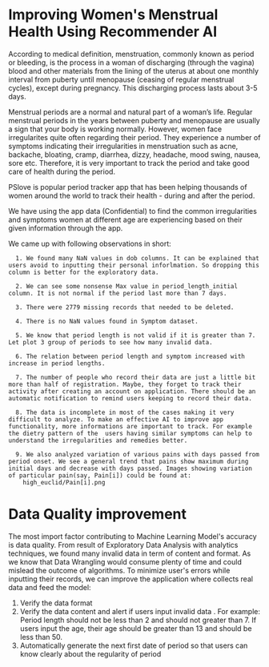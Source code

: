 # Improving Women's Menstrual Health Using Recommender AI

According to medical definition,  menstruation, commonly known as period or bleeding, is the process in a woman of discharging (through the vagina) blood and other materials from the lining of the uterus at about one monthly interval from puberty until menopause (ceasing of regular menstrual cycles), except during pregnancy. This discharging process lasts about 3-5 days.

Menstrual periods are a normal and natural part of a woman’s life. Regular menstrual periods in the years between puberty and menopause are usually a sign that your body is working normally. However, women face irregularites quite often regarding their period. They experience a number of symptoms indicating their irregularities in menstruation such as acne,	backache,	bloating, cramp,	diarrhea,	dizzy,	headache,	mood swing,	nausea,	sore etc.  Therefore, it is very important to track the period and take good care of health during the period. 

PSlove is popular period tracker app that has been helping thousands of women around the world to track their health - during and after the period. 

We have using the app data (Confidential) to find the common irregularities and symptoms women at different age are experiencing based on their given information through the app.

We came up with following observations in short:

      1. We found many NaN values in dob columns. It can be explained that users avoid to inputting their personal inforlmation. So dropping this column is better for the exploratory data.

      2. We can see some nonsense Max value in period_length_initial column. It is not normal if the period last more than 7 days.

      3. There were 2779 missing records that needed to be deleted.

      4. There is no NaN values found in Symptom dataset.

      5. We know that period length is not valid if it is greater than 7. Let plot 3 group of periods to see how many invalid data.

      6. The relation between period length and symptom increased with increase in period lengths.

      7. The number of people who record their data are just a little bit more than half of registration. Maybe, they forget to track their activity after creating an account on application. There should be an automatic notification to remind users keeping to record their data.

      8. The data is incomplete in most of the cases making it very difficult to analyze. To make an effective AI to improve app functionality, more informations are important to track. For example the dietry pattern of the  users having similar symptoms can help to understand the irregularities and remedies better. 
      
      9. We also analyzed variation of various pains with days passed from period onset. We see a general trend that pains show maximum during initial days and decrease with days passed. Images showing variation of particular pain(say, Pain[i]) could be found at:
        high_euclid/Pain[i].png
      
 # Data Quality improvement
The most import factor contributing to Machine Learning Model's accuracy is data quality. From result of Exploratory Data Analysis with analytics techniques, we found many invalid data in term of content and format. As we know that Data Wrangling would consume plenty of time and could mislead the outcome of algorithms. To minimize user's errors while inputting their records, we can improve the application where collects real data and feed the model:
1. Verify the data format
2. Verify the data content and alert if users input invalid data . 
For example:
   Period length should not be less than 2 and should not greater than 7.
   If users input the age, their age should be greater than 13 and should be less than 50.  
3. Automatically generate the next first date of period so that users can know clearly about the regularity of period

